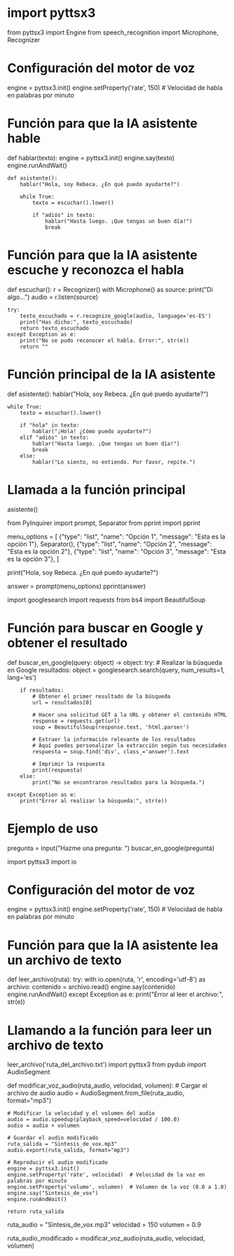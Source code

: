 # import pyttsx3
from pyttsx3 import Engine
from speech_recognition import Microphone, Recognizer

# Configuración del motor de voz
engine = pyttsx3.init()
engine.setProperty('rate', 150)  # Velocidad de habla en palabras por minuto


# Función para que la IA asistente hable
def hablar(texto):
    engine = pyttsx3.init()
    engine.say(texto)
    engine.runAndWait()

    def asistente():
        hablar("Hola, soy Rebeca. ¿En qué puedo ayudarte?")

        while True:
            texto = escuchar().lower()

            if "adiós" in texto:
                hablar("Hasta luego. ¡Que tengas un buen día!")
                break


# Función para que la IA asistente escuche y reconozca el habla
def escuchar():
    r = Recognizer()
    with Microphone() as source:
        print("Di algo...")
        audio = r.listen(source)

    try:
        texto_escuchado = r.recognize_google(audio, language='es-ES')
        print("Has dicho:", texto_escuchado)
        return texto_escuchado
    except Exception as e:
        print("No se pudo reconocer el habla. Error:", str(e))
        return ""


# Función principal de la IA asistente
def asistente():
    hablar("Hola, soy Rebeca. ¿En qué puedo ayudarte?")

    while True:
        texto = escuchar().lower()

        if "hola" in texto:
            hablar("¡Hola! ¿Cómo puedo ayudarte?")
        elif "adiós" in texto:
            hablar("Hasta luego. ¡Que tengas un buen día!")
            break
        else:
            hablar("Lo siento, no entiendo. Por favor, repite.")


# Llamada a la función principal
asistente()


from PyInquirer import prompt, Separator
from pprint import pprint

menu_options = [
    {"type": "list", "name": "Opción 1", "message": "Esta es la opción 1"},
    Separator(),
    {"type": "list", "name": "Opción 2", "message": "Esta es la opción 2"},
    {"type": "list", "name": "Opción 3", "message": "Esta es la opción 3"},
]

print("Hola, soy Rebeca. ¿En qué puedo ayudarte?")

answer = prompt(menu_options)
pprint(answer)

import googlesearch
import requests
from bs4 import BeautifulSoup


# Función para buscar en Google y obtener el resultado
def buscar_en_google(query: object) -> object:
    try:
        # Realizar la búsqueda en Google
        resultados: object = googlesearch.search(query, num_results=1, lang='es')

        if resultados:
            # Obtener el primer resultado de la búsqueda
            url = resultados[0]

            # Hacer una solicitud GET a la URL y obtener el contenido HTML
            response = requests.get(url)
            soup = BeautifulSoup(response.text, 'html.parser')

            # Extraer la información relevante de los resultados
            # Aquí puedes personalizar la extracción según tus necesidades
            respuesta = soup.find('div', class_='answer').text

            # Imprimir la respuesta
            print(respuesta)
        else:
            print("No se encontraron resultados para la búsqueda.")

    except Exception as e:
        print("Error al realizar la búsqueda:", str(e))

# Ejemplo de uso
pregunta = input("Hazme una pregunta: ")
buscar_en_google(pregunta)

import pyttsx3
import io

# Configuración del motor de voz
engine = pyttsx3.init()
engine.setProperty('rate', 150)  # Velocidad de habla en palabras por minuto

# Función para que la IA asistente lea un archivo de texto
def leer_archivo(ruta):
    try:
        with io.open(ruta, 'r', encoding='utf-8') as archivo:
            contenido = archivo.read()
            engine.say(contenido)
            engine.runAndWait()
    except Exception as e:
        print("Error al leer el archivo:", str(e))

# Llamando a la función para leer un archivo de texto
leer_archivo('ruta_del_archivo.txt')
import pyttsx3
from pydub import AudioSegment

def modificar_voz_audio(ruta_audio, velocidad, volumen):
    # Cargar el archivo de audio
    audio = AudioSegment.from_file(ruta_audio, format="mp3")

    # Modificar la velocidad y el volumen del audio
    audio = audio.speedup(playback_speed=velocidad / 100.0)
    audio = audio + volumen

    # Guardar el audio modificado
    ruta_salida = "Sintesis_de_vox.mp3"
    audio.export(ruta_salida, format="mp3")

    # Reproducir el audio modificado
    engine = pyttsx3.init()
    engine.setProperty('rate', velocidad)  # Velocidad de la voz en palabras por minuto
    engine.setProperty('volume', volumen)  # Volumen de la voz (0.0 a 1.0)
    engine.say("Sintesis_de_vox")
    engine.runAndWait()

    return ruta_salida

ruta_audio = "Sintesis_de_vox.mp3"
velocidad = 150
volumen = 0.9

ruta_audio_modificado = modificar_voz_audio(ruta_audio, velocidad, volumen)
